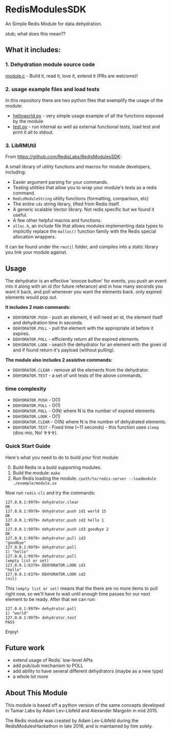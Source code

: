 # RedisModulesSDK
An Simple Redis Module for data dehydration.

stub; what does this mean??

## What it includes:

### 1. Dehydration module source code

[module.c](module.c) - Build it, read it, love it, extend it (PRs are welcome)!

### 2. usage example files and load tests

In this repository there are two python files that exemplify the usage of the module:
* [helloworld.py](helloworld.py) - very simple usage example of all the functions exposed by the module
* [test.py](test.py) - run internal as well as external functional tests, load test and print it all to stdout.

### 3. LibRMUtil

From https://github.com/RedisLabs/RedisModulesSDK:

A small library of utility functions and macros for module developers, including:

* Easier argument parsing for your commands.
* Testing utilities that allow you to wrap your module's tests as a redis command.
* `RedisModuleString` utility functions (formatting, comparison, etc)
* The entire `sds` string library, lifted from Redis itself.
* A generic scalable Vector library. Not redis specific but we found it useful.
* A few other helpful macros and functions.
* `alloc.h`, an include file that allows modules implementing data types to implicitly replace the `malloc()` function family with the Redis special allocation wrappers.

It can be found under the `rmutil` folder, and compiles into a static library you link your module against.    

## Usage

The dehydrator is an effective 'snooze button' for events, you push an event into it along with an id (for future referance) and in how many seconds you want it back, and poll whenever you want the elements back. only expired elements would pop out.

**It includes 2 main commands:**

* `DEHYDRATOR.PUSH` - push an element, it will need an id, the element itself and dehydration time in seconds.
* `DEHYDRATOR.PULL` - pull the element with the appropriate id before it expires.
* `DEHYDRATOR.POLL` - efficiently return all the expired elements.
* `DEHYDRATOR.LOOK` - search the dehydrator for an element with the given id and if found return it's payload (without pulling).

**The module also includes 2 assistive commands:**
* `DEHYDRATOR.CLEAR` - remove all the elements from the dehydrator.
* `DEHYDRATOR.TEST`  - a set of unit tests of the above commands.

### time complexity

* `DEHYDRATOR.PUSH`  - O(1)
* `DEHYDRATOR.PULL`  - O(1)
* `DEHYDRATOR.POLL`  - O(N) where N is the number of expired elements.
* `DEHYDRATOR.LOOK`  - O(1)
* `DEHYDRATOR.CLEAR` - O(N) where N is the number of dehydrated elements.
* `DEHYDRATOR.TEST`  - Fixed time (~11 seconds) - this function uses `sleep` (dios mio, No! &#x271e;&#x271e;&#x271e;).

### Quick Start Guide

Here's what you need to do to build your first module:

0. Build Redis in a build supporting modules.
1. Build the module: `make`
3. Run Redis loading the module: `/path/to/redis-server --loadmodule ./example/module.so`

Now run `redis-cli` and try the commands:

```
127.0.0.1:9979> dehydrator.clear
OK
127.0.0.1:9979> dehydrator.push id1 world 15
OK
127.0.0.1:9979> dehydrator.push id2 hello 1
OK
127.0.0.1:9979> dehydrator.push id3 goodbye 2
OK
127.0.0.1:9979> dehydrator.pull id3
"goodbye"
127.0.0.1:9979> dehydrator.poll
1) "hello"
127.0.0.1:9979> dehydrator.poll
(empty list or set)
127.0.0.1:6379> DEHYDRATOR.LOOK id1
"hello"
127.0.0.1:6379> DEHYDRATOR.LOOK id2
(nil)
```

This `(empty list or set)` means that the there are no more items to pull right now, so we'll have to wait until enough time passes for our next element to be ready. After that we can run:

```
127.0.0.1:9979> dehydrator.poll
1) "world"
127.0.0.1:9979> dehydrator.test
PASS
```

Enjoy!


## Future work

* extend usage of Redis` low-level APIs
* add pub/sub mechanism to POLL
* add ability to have several different dehydrators (maybe as a new type)
* a whole lot more

## About This Module

This module is based off a python version of the same concepts developed in Tamar Labs by Adam Lev-Libfeld and Alexander Margolin in mid 2015.

The Redis module was created by Adam Lev-Libfeld during the RedisModulesHackathon in late 2016, and is maintained by him solely.

